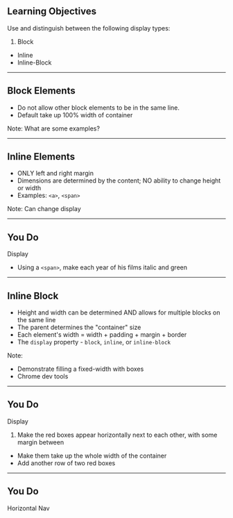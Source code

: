 ## Learning Objectives

Use and distinguish between the following display types:

1. Block
* Inline
* Inline-Block

---

## Block Elements

* Do not allow other block elements to be in the same line.
* Default take up 100% width of container

Note:
What are some examples?

---

## Inline Elements

* ONLY left and right margin
* Dimensions are determined by the content; NO ability to change height or width
* Examples: `<a>`, `<span>`

Note:
Can change display

---

## You Do

Display

* Using a `<span>`, make each year of his films italic and green

---

## Inline Block

* Height and width can be determined AND allows for multiple blocks on the same line
* The parent determines the "container" size
* Each element's width = width + padding + margin + border
* The `display` property - `block`, `inline`, or `inline-block`

Note:
* Demonstrate filling a fixed-width with boxes
* Chrome dev tools

---

## You Do

Display

1. Make the red boxes appear horizontally next to each other, with some margin between
* Make them take up the whole width of the container
* Add another row of two red boxes

---

## You Do

Horizontal Nav

